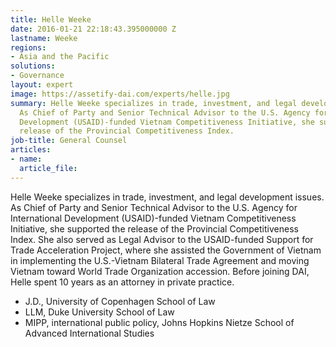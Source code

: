 ```yaml
---
title: Helle Weeke
date: 2016-01-21 22:18:43.395000000 Z
lastname: Weeke
regions:
- Asia and the Pacific
solutions:
- Governance
layout: expert
image: https://assetify-dai.com/experts/helle.jpg
summary: Helle Weeke specializes in trade, investment, and legal development issues.
  As Chief of Party and Senior Technical Advisor to the U.S. Agency for International
  Development (USAID)-funded Vietnam Competitiveness Initiative, she supported the
  release of the Provincial Competitiveness Index.
job-title: General Counsel
articles:
- name: 
  article_file: 
---
```


Helle Weeke specializes in trade, investment, and legal development issues. As Chief of Party and Senior Technical Advisor to the U.S. Agency for International Development (USAID)-funded Vietnam Competitiveness Initiative, she supported the release of the Provincial Competitiveness Index. She also served as Legal Advisor to the USAID-funded Support for Trade Acceleration Project, where she assisted the Government of Vietnam in implementing the U.S.-Vietnam Bilateral Trade Agreement and moving Vietnam toward World Trade Organization accession. Before joining DAI, Helle spent 10 years as an attorney in private practice.

* J.D., University of Copenhagen School of Law
* LLM, Duke University School of Law
* MIPP, international public policy, Johns Hopkins Nietze School of Advanced International Studies
